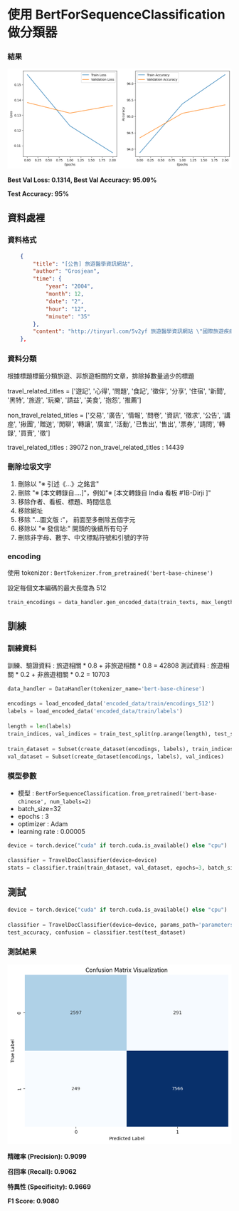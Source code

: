 # 使用 BertForSequenceClassification 做分類器

### 結果

![train_result](demo/train_result.png)

**Best Val Loss: 0.1314, Best Val Accuracy: 95.09%**

**Test Accuracy: 95%**

## 資料處裡

### 資料格式

```json
    {
        "title": "[公告] 旅遊醫學資訊網站",
        "author": "Grosjean",
        "time": {
            "year": "2004",
            "month": 12,
            "date": "2",
            "hour": "12",
            "minute": "35"
        },
        "content": "http://tinyurl.com/5v2yf 旅遊醫學資訊網站 \"國際旅遊疾病預防的建議\" \"旅行前的健康諮詢\" \"旅行出發前，應做哪些保健行為？\" \"哪些情況應該要暫停旅行？\" 希望各位版友多多利用，快樂的出門旅遊，平安的回家 玩得安全才是最重要的。 感謝aren版友提供 版工Grosjean敬上 -- ▌ ◢ ▌◣ █ █■︵■ ███ █ █ █ ███ ███ █ ◥　ｏ◤▌～●～●～●～●█ █ █ █ █◣ █◤ █ ██ ▇▆▅▎ ～●～●～●～● ◢█ █ █◤█◥ ███ ◢█ ◢█◤ ▇▅▅ ◢█◤ ◤ ◤ █ ◢█◤ ◥█◣ ◢█◤ -- ◆ From: 218.160.31.71"
    },
```

### 資料分類

根據標題標籤分類旅遊、非旅遊相關的文章，排除掉數量過少的標題

travel_related_titles = ['遊記', '心得', '問題', '食記', '徵伴', '分享', '住宿', '新聞', '黑特', '旅遊', '玩樂', '請益', '美食', '抱怨', '推薦']

non_travel_related_titles = ['交易', '廣告', '情報', '問卷', '資訊', '徵求', '公告', '講座', '揪團', '贈送', '閒聊', '轉讓', '廣宣', '活動', '已售出', '售出', '票券', '請問', '轉錄', '買賣', '徵']

travel_related_titles : 39072
non_travel_related_titles : 14439

### 刪除垃圾文字

1. 刪除以 "※ 引述《...》之銘言"
2. 刪除 "※ [本文轉錄自....]"，例如"※ [本文轉錄自 India 看板 #1B-Dirji ]"
3. 移除作者、看板、標題、時間信息
4. 移除網址
5. 移除 "...圖文版 :"， 前面至多刪除五個字元
6. 移除以 "※ 發信站:" 開頭的後續所有句子
7. 刪除非字母、數字、中文標點符號和引號的字符

### encoding

使用 tokenizer : `BertTokenizer.from_pretrained('bert-base-chinese')`

設定每個文本編碼的最大長度為 512

```python
train_encodings = data_handler.gen_encoded_data(train_texts, max_length=512)
```

## 訓練

### 訓練資料

訓練、驗證資料 : 旅遊相關 \* 0.8 + 非旅遊相關 \* 0.8 = 42808
測試資料 : 旅遊相關 \* 0.2 + 非旅遊相關 \* 0.2 = 10703

```python
data_handler = DataHandler(tokenizer_name='bert-base-chinese')

encodings = load_encoded_data('encoded_data/train/encodings_512')
labels = load_encoded_data('encoded_data/train/labels')

length = len(labels)
train_indices, val_indices = train_test_split(np.arange(length), test_size=0.2, random_state=42)

train_dataset = Subset(create_dataset(encodings, labels), train_indices)
val_dataset = Subset(create_dataset(encodings, labels), val_indices)
```

### 模型參數

-   模型 : `BertForSequenceClassification.from_pretrained('bert-base-chinese', num_labels=2)`
-   batch_size=32
-   epochs : 3
-   optimizer : Adam
-   learning rate : 0.00005

```python
device = torch.device("cuda" if torch.cuda.is_available() else "cpu")

classifier = TravelDocClassifier(device=device)
stats = classifier.train(train_dataset, val_dataset, epochs=3, batch_size=32, learning_rate=5e-5, patience=2)
```

## 測試

```python
device = torch.device("cuda" if torch.cuda.is_available() else "cpu")

classifier = TravelDocClassifier(device=device, params_path='parameters/20240604_9509_model_parameters.pth')
test_accuracy, confusion = classifier.test(test_dataset)
```

### 測試結果

![test_result](demo/test_result.png)

**精確率 (Precision): 0.9099**

**召回率 (Recall): 0.9062**

**特異性 (Specificity): 0.9669**

**F1 Score: 0.9080**
